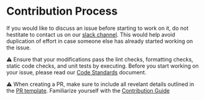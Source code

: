 # Contribution Process

If you would like to discuss an issue before starting to work on it, do not hestitate to contact us on our [slack channel](). This would help avoid duplication of effort in case someone else has already started working on the issue.

:warning: Ensure that your modifications pass the lint checks, formatting checks, static code checks, and unit tests by executing. Before you start working on your issue, please read our [Code Standards]() document.

:warning: When creating a PR, make sure to include all revelant details outlined in the [PR template](). Familiarize yourself with the [Contribution Guide]()